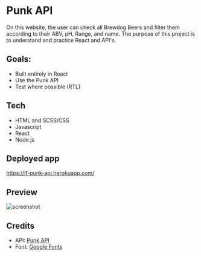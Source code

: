 # Punk API
On this website, the user can check all Brewdog Beers and filter them according to their ABV, pH, Range, and name. The purpose of this project is to understand and practice React and API's.

## Goals:
- Built entirely in React 
- Use the Punk API
- Test where possible (RTL) 
 
## Tech
- HTML and SCSS/CSS
- Javascript
- React
- Node.js

## Deployed app
https://lf-punk-api.herokuapp.com/

## Preview
![screenshot](https://user-images.githubusercontent.com/48991462/153866532-7ab19818-c761-4f61-ac33-380abda17f24.png)

## Credits
- API: <a href="https://punkapi.com/">Punk API</a>
- Font: <a href="https://fonts.google.com/">Google Fonts</a>
